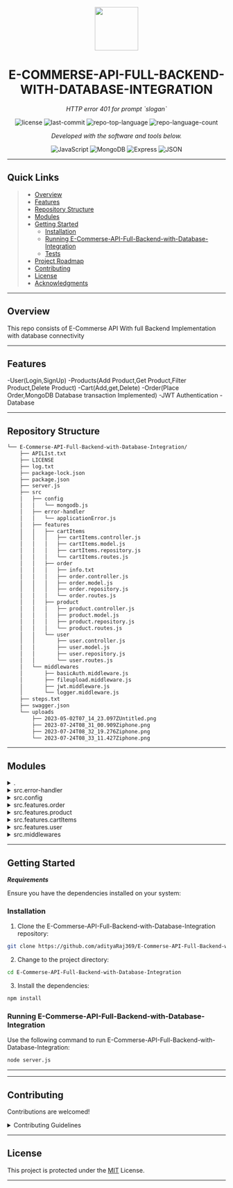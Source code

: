 <p align="center">
  <img src="https://cdn-icons-png.flaticon.com/512/6295/6295417.png" width="100" />
</p>
<p align="center">
    <h1 align="center">E-COMMERSE-API-FULL-BACKEND-WITH-DATABASE-INTEGRATION</h1>
</p>
<p align="center">
    <em>HTTP error 401 for prompt `slogan`</em>
</p>
<p align="center">
	<img src="https://img.shields.io/github/license/adityaRaj369/E-Commerse-API-Full-Backend-with-Database-Integration?style=flat&color=0080ff" alt="license">
	<img src="https://img.shields.io/github/last-commit/adityaRaj369/E-Commerse-API-Full-Backend-with-Database-Integration?style=flat&logo=git&logoColor=white&color=0080ff" alt="last-commit">
	<img src="https://img.shields.io/github/languages/top/adityaRaj369/E-Commerse-API-Full-Backend-with-Database-Integration?style=flat&color=0080ff" alt="repo-top-language">
	<img src="https://img.shields.io/github/languages/count/adityaRaj369/E-Commerse-API-Full-Backend-with-Database-Integration?style=flat&color=0080ff" alt="repo-language-count">
<p>
<p align="center">
		<em>Developed with the software and tools below.</em>
</p>
<p align="center">
	<img src="https://img.shields.io/badge/JavaScript-F7DF1E.svg?style=flat&logo=JavaScript&logoColor=black" alt="JavaScript">
	<img src="https://img.shields.io/badge/MongoDB-47A248.svg?style=flat&logo=MongoDB&logoColor=white" alt="MongoDB">
	<img src="https://img.shields.io/badge/Express-000000.svg?style=flat&logo=Express&logoColor=white" alt="Express">
	<img src="https://img.shields.io/badge/JSON-000000.svg?style=flat&logo=JSON&logoColor=white" alt="JSON">
</p>
<hr>

##  Quick Links

> - [ Overview](#-overview)
> - [ Features](#-features)
> - [ Repository Structure](#-repository-structure)
> - [ Modules](#-modules)
> - [ Getting Started](#-getting-started)
>   - [ Installation](#-installation)
>   - [ Running E-Commerse-API-Full-Backend-with-Database-Integration](#-running-E-Commerse-API-Full-Backend-with-Database-Integration)
>   - [ Tests](#-tests)
> - [ Project Roadmap](#-project-roadmap)
> - [ Contributing](#-contributing)
> - [ License](#-license)
> - [ Acknowledgments](#-acknowledgments)

---

##  Overview

This repo consists of E-Commerse API With full Backend Implementation with database connectivity

---

##  Features
-User(Login,SignUp)
-Products(Add Product,Get Product,Filter Product,Delete Product)
-Cart(Add,get,Delete)
-Order(Place Order,MongoDB Database transaction Implemented)
-JWT Authentication
-Database


---

##  Repository Structure

```sh
└── E-Commerse-API-Full-Backend-with-Database-Integration/
    ├── APILIst.txt
    ├── LICENSE
    ├── log.txt
    ├── package-lock.json
    ├── package.json
    ├── server.js
    ├── src
    │   ├── config
    │   │   └── mongodb.js
    │   ├── error-handler
    │   │   └── applicationError.js
    │   ├── features
    │   │   ├── cartItems
    │   │   │   ├── cartItems.controller.js
    │   │   │   ├── cartItems.model.js
    │   │   │   ├── cartItems.repository.js
    │   │   │   └── cartItems.routes.js
    │   │   ├── order
    │   │   │   ├── info.txt
    │   │   │   ├── order.controller.js
    │   │   │   ├── order.model.js
    │   │   │   ├── order.repository.js
    │   │   │   └── order.routes.js
    │   │   ├── product
    │   │   │   ├── product.controller.js
    │   │   │   ├── product.model.js
    │   │   │   ├── product.repository.js
    │   │   │   └── product.routes.js
    │   │   └── user
    │   │       ├── user.controller.js
    │   │       ├── user.model.js
    │   │       ├── user.repository.js
    │   │       └── user.routes.js
    │   └── middlewares
    │       ├── basicAuth.middleware.js
    │       ├── fileupload.middleware.js
    │       ├── jwt.middleware.js
    │       └── logger.middleware.js
    ├── steps.txt
    ├── swagger.json
    └── uploads
        ├── 2023-05-02T07_14_23.097ZUntitled.png
        ├── 2023-07-24T08_31_00.909Ziphone.png
        ├── 2023-07-24T08_32_19.276Ziphone.png
        └── 2023-07-24T08_33_11.427Ziphone.png
```

---

##  Modules

<details closed><summary>.</summary>

| File                                                                                                                                     | Summary                                       |
| ---                                                                                                                                      | ---                                           |
| [log.txt](https://github.com/adityaRaj369/E-Commerse-API-Full-Backend-with-Database-Integration/blob/master/log.txt)                     | HTTP error 401 for prompt `log.txt`           |
| [server.js](https://github.com/adityaRaj369/E-Commerse-API-Full-Backend-with-Database-Integration/blob/master/server.js)                 | HTTP error 401 for prompt `server.js`         |
| [package.json](https://github.com/adityaRaj369/E-Commerse-API-Full-Backend-with-Database-Integration/blob/master/package.json)           | HTTP error 401 for prompt `package.json`      |
| [steps.txt](https://github.com/adityaRaj369/E-Commerse-API-Full-Backend-with-Database-Integration/blob/master/steps.txt)                 | HTTP error 401 for prompt `steps.txt`         |
| [swagger.json](https://github.com/adityaRaj369/E-Commerse-API-Full-Backend-with-Database-Integration/blob/master/swagger.json)           | HTTP error 401 for prompt `swagger.json`      |
| [package-lock.json](https://github.com/adityaRaj369/E-Commerse-API-Full-Backend-with-Database-Integration/blob/master/package-lock.json) | HTTP error 401 for prompt `package-lock.json` |
| [APILIst.txt](https://github.com/adityaRaj369/E-Commerse-API-Full-Backend-with-Database-Integration/blob/master/APILIst.txt)             | HTTP error 401 for prompt `APILIst.txt`       |

</details>

<details closed><summary>src.error-handler</summary>

| File                                                                                                                                                           | Summary                                                           |
| ---                                                                                                                                                            | ---                                                               |
| [applicationError.js](https://github.com/adityaRaj369/E-Commerse-API-Full-Backend-with-Database-Integration/blob/master/src/error-handler/applicationError.js) | HTTP error 401 for prompt `src/error-handler/applicationError.js` |

</details>

<details closed><summary>src.config</summary>

| File                                                                                                                                  | Summary                                           |
| ---                                                                                                                                   | ---                                               |
| [mongodb.js](https://github.com/adityaRaj369/E-Commerse-API-Full-Backend-with-Database-Integration/blob/master/src/config/mongodb.js) | HTTP error 401 for prompt `src/config/mongodb.js` |

</details>

<details closed><summary>src.features.order</summary>

| File                                                                                                                                                            | Summary                                                            |
| ---                                                                                                                                                             | ---                                                                |
| [order.controller.js](https://github.com/adityaRaj369/E-Commerse-API-Full-Backend-with-Database-Integration/blob/master/src/features/order/order.controller.js) |Controller Class for Order `src/features/order/order.controller.js` |
| [order.repository.js](https://github.com/adityaRaj369/E-Commerse-API-Full-Backend-with-Database-Integration/blob/master/src/features/order/order.repository.js) | Repository for Order `src/features/order/order.repository.js` |
| [info.txt](https://github.com/adityaRaj369/E-Commerse-API-Full-Backend-with-Database-Integration/blob/master/src/features/order/info.txt)                       | `src/features/order/info.txt`            |
| [order.model.js](https://github.com/adityaRaj369/E-Commerse-API-Full-Backend-with-Database-Integration/blob/master/src/features/order/order.model.js)           | Model Class for Order `src/features/order/order.model.js`      |
| [order.routes.js](https://github.com/adityaRaj369/E-Commerse-API-Full-Backend-with-Database-Integration/blob/master/src/features/order/order.routes.js)         | Route for the Order `src/features/order/order.routes.js`     |

</details>

<details closed><summary>src.features.product</summary>

| File                                                                                                                                                                  | Summary                                                                |
| ---                                                                                                                                                                   | ---                                                                    |
| [product.controller.js](https://github.com/adityaRaj369/E-Commerse-API-Full-Backend-with-Database-Integration/blob/master/src/features/product/product.controller.js) | Controller Class for Product `src/features/product/product.controller.js` |
| [product.repository.js](https://github.com/adityaRaj369/E-Commerse-API-Full-Backend-with-Database-Integration/blob/master/src/features/product/product.repository.js) | Repository for Product `src/features/product/product.repository.js` |
| [product.routes.js](https://github.com/adityaRaj369/E-Commerse-API-Full-Backend-with-Database-Integration/blob/master/src/features/product/product.routes.js)         | Route for the Product `src/features/product/product.routes.js`     |
| [product.model.js](https://github.com/adityaRaj369/E-Commerse-API-Full-Backend-with-Database-Integration/blob/master/src/features/product/product.model.js)           | Model Class for Product `src/features/product/product.model.js`      |

</details>

<details closed><summary>src.features.cartItems</summary>

| File                                                                                                                                                                        | Summary                                                                    |
| ---                                                                                                                                                                         | ---                                                                        |
| [cartItems.model.js](https://github.com/adityaRaj369/E-Commerse-API-Full-Backend-with-Database-Integration/blob/master/src/features/cartItems/cartItems.model.js)           | Model Class for cart `src/features/cartItems/cartItems.model.js`      |
| [cartItems.repository.js](https://github.com/adityaRaj369/E-Commerse-API-Full-Backend-with-Database-Integration/blob/master/src/features/cartItems/cartItems.repository.js) | Repository for cart `src/features/cartItems/cartItems.repository.js` |
| [cartItems.controller.js](https://github.com/adityaRaj369/E-Commerse-API-Full-Backend-with-Database-Integration/blob/master/src/features/cartItems/cartItems.controller.js) | Controller Class for cart `src/features/cartItems/cartItems.controller.js` |
| [cartItems.routes.js](https://github.com/adityaRaj369/E-Commerse-API-Full-Backend-with-Database-Integration/blob/master/src/features/cartItems/cartItems.routes.js)         | Route for the cart `src/features/cartItems/cartItems.routes.js`     |

</details>

<details closed><summary>src.features.user</summary>

| File                                                                                                                                                         | Summary                                                          |
| ---                                                                                                                                                          | ---                                                              |
| [user.model.js](https://github.com/adityaRaj369/E-Commerse-API-Full-Backend-with-Database-Integration/blob/master/src/features/user/user.model.js)           |  Model Class for user `src/features/user/user.model.js`      |
| [user.controller.js](https://github.com/adityaRaj369/E-Commerse-API-Full-Backend-with-Database-Integration/blob/master/src/features/user/user.controller.js) | Controller Class for user `src/features/user/user.controller.js` |
| [user.repository.js](https://github.com/adityaRaj369/E-Commerse-API-Full-Backend-with-Database-Integration/blob/master/src/features/user/user.repository.js) | Repository for user `src/features/user/user.repository.js` |
| [user.routes.js](https://github.com/adityaRaj369/E-Commerse-API-Full-Backend-with-Database-Integration/blob/master/src/features/user/user.routes.js)         | Route for the user `src/features/user/user.routes.js`     |

</details>

<details closed><summary>src.middlewares</summary>

| File                                                                                                                                                                   | Summary                                                              |
| ---                                                                                                                                                                    | ---                                                                  |
| [basicAuth.middleware.js](https://github.com/adityaRaj369/E-Commerse-API-Full-Backend-with-Database-Integration/blob/master/src/middlewares/basicAuth.middleware.js)   | Authentication Middleware `src/middlewares/basicAuth.middleware.js`  |
| [logger.middleware.js](https://github.com/adityaRaj369/E-Commerse-API-Full-Backend-with-Database-Integration/blob/master/src/middlewares/logger.middleware.js)         | Logger Middleware `src/middlewares/logger.middleware.js`     |
| [fileupload.middleware.js](https://github.com/adityaRaj369/E-Commerse-API-Full-Backend-with-Database-Integration/blob/master/src/middlewares/fileupload.middleware.js) |File upload Middleware `src/middlewares/fileupload.middleware.js` |
| [jwt.middleware.js](https://github.com/adityaRaj369/E-Commerse-API-Full-Backend-with-Database-Integration/blob/master/src/middlewares/jwt.middleware.js)               | JWT Authentication Middleware `src/middlewares/jwt.middleware.js`        |

</details>

---

##  Getting Started

***Requirements***

Ensure you have the dependencies installed on your system: 



###  Installation

1. Clone the E-Commerse-API-Full-Backend-with-Database-Integration repository:

```sh
git clone https://github.com/adityaRaj369/E-Commerse-API-Full-Backend-with-Database-Integration
```

2. Change to the project directory:

```sh
cd E-Commerse-API-Full-Backend-with-Database-Integration
```

3. Install the dependencies:

```sh
npm install
```

###  Running E-Commerse-API-Full-Backend-with-Database-Integration

Use the following command to run E-Commerse-API-Full-Backend-with-Database-Integration:

```sh
node server.js
```



---


---

##  Contributing

Contributions are welcomed!


<details closed>
    <summary>Contributing Guidelines</summary>

1. **Fork the Repository**: Start by forking the project repository to your GitHub account.
2. **Clone Locally**: Clone the forked repository to your local machine using a Git client.
   ```sh
   git clone https://github.com/adityaRaj369/E-Commerse-API-Full-Backend-with-Database-Integration
   ```
3. **Create a New Branch**: Always work on a new branch, giving it a descriptive name.
   ```sh
   git checkout -b new-feature-x
   ```
4. **Make Your Changes**: Develop and test your changes locally.
5. **Commit Your Changes**: Commit with a clear message describing your updates.
   ```sh
   git commit -m 'Implemented new feature x.'
   ```
6. **Push to GitHub**: Push the changes to your forked repository.
   ```sh
   git push origin new-feature-x
   ```
7. **Submit a Pull Request**: Create a PR against the original project repository. Clearly describe the changes and their motivations.

Once your PR is reviewed and approved, it will be merged into the main branch.

</details>

---

##  License

This project is protected under the [MIT](https://choosealicense.com/licenses) License.

---
